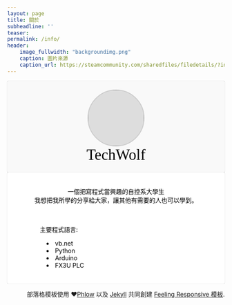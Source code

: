 ```yaml
---
layout: page
title: 關於
subheadline: ''
teaser: 
permalink: /info/
header:
    image_fullwidth: "backgroundimg.png"
    caption: 圖片來源
    caption_url: https://steamcommunity.com/sharedfiles/filedetails/?id=1666653070
---
```

<link href="https://fonts.googleapis.com/css?family=Sniglet" rel="stylesheet">
<div style="position: relative;
    padding: 20px 0;
    width: 100%;
    background: #f9f9f9;
    border-radius: 3px;
    box-shadow: 0 0 1px rgba(0,0,0,.5);
    overflow: hidden;
    text-align: center;
    z-index: 5;"> 
  <img style="border-radius:50%;background: #ddd; border:2px #ccc solid;" alt="" width="128" height="128" class="avatar width-full avatar-before-user-status" src="https://avatars0.githubusercontent.com/u/15845368?s=460&amp;v=4">
  <div style="
    width: 100%;
    background: #f9f9f9;
    overflow: hidden;
    text-align: center;
    color:#000;
    font-family: 'Sniglet', cursive;
    z-index: 5;
    font-size:250%;">TechWolf</div>
</div>
<div style="position: relative;
    padding: 20px 0;
    width: 100%;
    background: #fff;
    border-radius: 3px;
    box-shadow: 0 0 1px rgba(0,0,0,.5);
    overflow: hidden;
    text-align: center;
    color:#000;
    z-index: 5;" width="128">

一個把寫程式當興趣的自控系大學生
<br>
我想把我所學的分享給大家，讓其他有需要的人也可以學到。
<br><br><br>
<p style="text-align:left;padding:0% 0% 0% 15%;">
主要程式語言: 
<li style="text-align:left;padding:0% 0% 0% 18%;">
vb.net
</li>
<li style="text-align:left;padding:0% 0% 0% 18%;">
Python
</li>
<li style="text-align:left;padding:0% 0% 0% 18%;">
Arduino
</li>
<li style="text-align:left;padding:0% 0% 0% 18%;">
FX3U PLC
</li>

</p>

</div>
<div style="text-align: right;">
<p>部落格模板使用 &hearts;<a href="http://phlow.de/">Phlow</a> 以及 <a href="http://jekyllrb.com/"
        target="_blank">Jekyll</a> 共同創建 <a href="http://phlow.github.io/feeling-responsive/">Feeling Responsive 模板</a>.
</p>
</div>